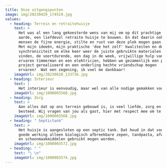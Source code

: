 ```yaml
---
title: Onze uitgangspunten
image: img/20230429_174519.jpg
values:
  - heading: Terrein en retraitehuisje
    text: >
      Het was al een lang gekoesterde wens van mij om op dit prachtige stukje
      aarde, een liefdevol retraite huisje te bouwen. En dat daarin ook andere
      mensen de fijne energie, stilte en rust van deze plek mogen gaan ervaren.
      Met mijn ideeën, mijn praktische 'doe het zelf' kwaliteiten en de
      synchroniciteit om elke keer weer de juiste gebruikte materialen te mogen
      vinden, de voortdurende, een dag in de week, vrijwillige hulp van een
      ervaren timmerman en een elektricien, hebben we gezamenlijk een prachtig
      project gerealiseerd en een onderling hechte vriendschap mogen
      ervaren!  Wat een zegening, ik voel me dankbaar!  
    imageUrl: img/20230620_133736.jpg
  - heading: Interieur
    text: |
      Het interieur is eenvoudig, maar wel van alle nodige gemakken voorzien.
    imageUrl: img/1000003568.jpg
  - heading: Zorg
    text: >
      Aan alles dat op ons terrein gebouwd is, is veel liefde, zorg en aandacht
      besteed. Wij vragen van jou als gast, hier met respect mee om te gaan.
    imageUrl: img/1000003568.jpg
  - heading: " Septictank"
    text: >
      Het huisje is aangesloten op een septic tank. Dat houd in dat voor de
      goede werking alleen biologisch afbreekbare zepen, tandpasta, afwasmiddel
      en schoonmaakmiddelen gebruikt mogen worden.
    imageUrl: img/1000003572.jpg
  - heading: " "
    text: "\ \n"
    imageUrl: img/1000003574.jpg
---
```

